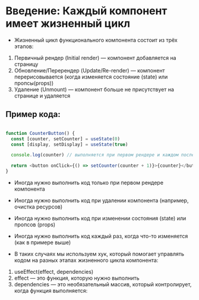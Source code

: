 # Введение: Каждый компонент имеет жизненный цикл

- Жизненный цикл функционального компонента состоит из трёх этапов:

1. Первичный рендер (Initial render) — компонент добавляется на страницу
2. Обновление/Перерендер (Update/Re-render) — компонент перерисовывается (когда изменяется состояние (state) или пропсы(props))
3. Удаление (Unmount) — компонент больше не присутствует на странице и удаляется

## Пример кода:

```js

function CounterButton() {
  const [counter, setCounter] = useState(0)
  const [display, setDisplay] = useState(true)

  console.log(counter) // выполняется при первом рендере и каждом последующем перерендере

  return <button onClick={() => setCounter(counter + 1)}>{counter}</button>
}
```

- Иногда нужно выполнить код только при первом рендере компонента
- Иногда нужно выполнить код при удалении компонента (например, очистка ресурсов)
- Иногда нужно выполнить код при изменении состояния (state) или пропсов (props)
- Иногда нужно выполнить код каждый раз, когда что-то изменяется (как в примере выше)

- В таких случаях мы используем хук, который помогает управлять кодом на разных этапах жизненного цикла компонента:

1. useEffect(effect, dependencies)
2. effect — это функция, которую нужно выполнить
3. dependencies — это необязательный массив, который контролирует, когда функция выполняется: